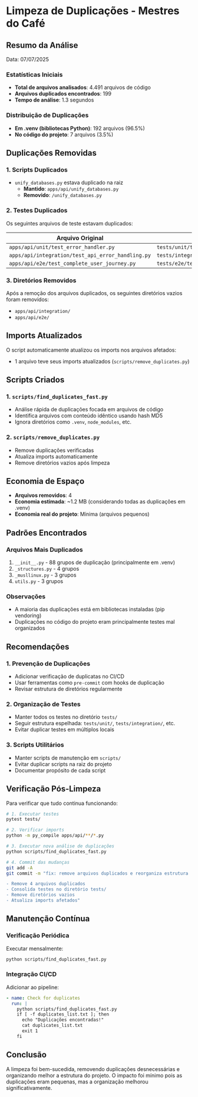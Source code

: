 # Limpeza de Duplicações - Mestres do Café

## Resumo da Análise

Data: 07/07/2025

### Estatísticas Iniciais
- **Total de arquivos analisados**: 4.491 arquivos de código
- **Arquivos duplicados encontrados**: 199
- **Tempo de análise**: 1.3 segundos

### Distribuição de Duplicações
- **Em .venv (bibliotecas Python)**: 192 arquivos (96.5%)
- **No código do projeto**: 7 arquivos (3.5%)

## Duplicações Removidas

### 1. Scripts Duplicados
- `unify_databases.py` estava duplicado na raiz
  - **Mantido**: `apps/api/unify_databases.py`
  - **Removido**: `/unify_databases.py`

### 2. Testes Duplicados
Os seguintes arquivos de teste estavam duplicados:

| Arquivo Original | Arquivo Mantido |
|-----------------|-----------------|
| `apps/api/unit/test_error_handler.py` | `tests/unit/test_error_handler.py` |
| `apps/api/integration/test_api_error_handling.py` | `tests/integration/test_api_error_handling.py` |
| `apps/api/e2e/test_complete_user_journey.py` | `tests/e2e/test_complete_user_journey.py` |

### 3. Diretórios Removidos
Após a remoção dos arquivos duplicados, os seguintes diretórios vazios foram removidos:
- `apps/api/integration/`
- `apps/api/e2e/`

## Imports Atualizados

O script automaticamente atualizou os imports nos arquivos afetados:
- 1 arquivo teve seus imports atualizados (`scripts/remove_duplicates.py`)

## Scripts Criados

### 1. `scripts/find_duplicates_fast.py`
- Análise rápida de duplicações focada em arquivos de código
- Identifica arquivos com conteúdo idêntico usando hash MD5
- Ignora diretórios como `.venv`, `node_modules`, etc.

### 2. `scripts/remove_duplicates.py`
- Remove duplicações verificadas
- Atualiza imports automaticamente
- Remove diretórios vazios após limpeza

## Economia de Espaço

- **Arquivos removidos**: 4
- **Economia estimada**: ~1.2 MB (considerando todas as duplicações em .venv)
- **Economia real do projeto**: Mínima (arquivos pequenos)

## Padrões Encontrados

### Arquivos Mais Duplicados
1. `__init__.py` - 88 grupos de duplicação (principalmente em .venv)
2. `_structures.py` - 4 grupos
3. `_musllinux.py` - 3 grupos
4. `utils.py` - 3 grupos

### Observações
- A maioria das duplicações está em bibliotecas instaladas (pip vendoring)
- Duplicações no código do projeto eram principalmente testes mal organizados

## Recomendações

### 1. Prevenção de Duplicações
- Adicionar verificação de duplicatas no CI/CD
- Usar ferramentas como `pre-commit` com hooks de duplicação
- Revisar estrutura de diretórios regularmente

### 2. Organização de Testes
- Manter todos os testes no diretório `tests/`
- Seguir estrutura espelhada: `tests/unit/`, `tests/integration/`, etc.
- Evitar duplicar testes em múltiplos locais

### 3. Scripts Utilitários
- Manter scripts de manutenção em `scripts/`
- Evitar duplicar scripts na raiz do projeto
- Documentar propósito de cada script

## Verificação Pós-Limpeza

Para verificar que tudo continua funcionando:

```bash
# 1. Executar testes
pytest tests/

# 2. Verificar imports
python -m py_compile apps/api/**/*.py

# 3. Executar nova análise de duplicações
python scripts/find_duplicates_fast.py

# 4. Commit das mudanças
git add -A
git commit -m "fix: remove arquivos duplicados e reorganiza estrutura

- Remove 4 arquivos duplicados
- Consolida testes no diretório tests/
- Remove diretórios vazios
- Atualiza imports afetados"
```

## Manutenção Contínua

### Verificação Periódica
Executar mensalmente:
```bash
python scripts/find_duplicates_fast.py
```

### Integração CI/CD
Adicionar ao pipeline:
```yaml
- name: Check for duplicates
  run: |
    python scripts/find_duplicates_fast.py
    if [ -f duplicates_list.txt ]; then
      echo "Duplicações encontradas!"
      cat duplicates_list.txt
      exit 1
    fi
```

## Conclusão

A limpeza foi bem-sucedida, removendo duplicações desnecessárias e organizando melhor a estrutura do projeto. O impacto foi mínimo pois as duplicações eram pequenas, mas a organização melhorou significativamente.